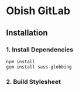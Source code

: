 Obish GitLab
============

Installation
------------

### 1. Install Dependencies

````
npm install
gem install sass-globbing
````

### 2. Build Stylesheet

````

````
